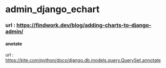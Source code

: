 # admin_django_echart

### url : https://findwork.dev/blog/adding-charts-to-django-admin/

#### anotate

url : https://kite.com/python/docs/django.db.models.query.QuerySet.annotate
